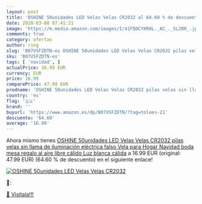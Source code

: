 ```yaml
---
layout: post
title: 'OSHINE 50unidades LED Velas Velas CR2032 al 64.60 % de descuento'
date: 2020-03-08 07:41:21
image: 'https://m.media-amazon.com/images/I/41FQOCYKR8L._AC_._SL200_.jpg'
comments: true
category: ofertas
author: ring
slug: 'B07VSFZDTN-es OSHINE 50unidades LED Velas Velas CR2032 pilas velas sin...'
sku: 'B07VSFZDTN-es'
tags: [ 'navidad', ]
actualPrice: 16.99 EUR
currency: EUR
price: 16.99
comparePrice: 47.99 EUR
prodname: 'OSHINE 50unidades LED Velas Velas CR2032 pilas velas sin llama de iluminación eléctrica falso Vela para Hogar Navidad boda mesa regalo al aire libre cálido Luz blanca cálida'
country: 'es'
flag: '🇪🇸'
brand: ''
buyurl: 'https://www.amazon.es/dp/B07VSFZDTN/?tag=tolees-21'
descuento: '64.60'
average: '16.99'
---
```


Ahora mismo tienes [OSHINE 50unidades LED Velas Velas CR2032 pilas velas sin llama de iluminación eléctrica falso Vela para Hogar Navidad boda mesa regalo al aire libre cálido Luz blanca cálida](https://www.amazon.es/dp/B07VSFZDTN/?tag=tolees-21) a 16.99 EUR (original: 47.99 EUR) (64.60 %  de descuento) en el siguiente enlace!

[![OSHINE 50unidades LED Velas Velas CR2032](https://m.media-amazon.com/images/I/41FQOCYKR8L._AC_._SL200_.jpg)](https://www.amazon.es/dp/B07VSFZDTN/?tag=tolees-21)

🔎:


[🛒 Visítala!!!](https://www.amazon.es/dp/B07VSFZDTN/?tag=tolees-21)
